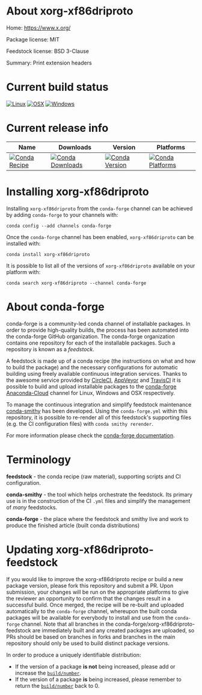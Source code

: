 About xorg-xf86driproto
=======================

Home: https://www.x.org/

Package license: MIT

Feedstock license: BSD 3-Clause

Summary: Print extension headers



Current build status
====================

[![Linux](https://img.shields.io/circleci/project/github/conda-forge/xorg-xf86driproto-feedstock/master.svg?label=Linux)](https://circleci.com/gh/conda-forge/xorg-xf86driproto-feedstock)
[![OSX](https://img.shields.io/travis/conda-forge/xorg-xf86driproto-feedstock/master.svg?label=macOS)](https://travis-ci.org/conda-forge/xorg-xf86driproto-feedstock)
[![Windows](https://img.shields.io/appveyor/ci/conda-forge/xorg-xf86driproto-feedstock/master.svg?label=Windows)](https://ci.appveyor.com/project/conda-forge/xorg-xf86driproto-feedstock/branch/master)

Current release info
====================

| Name | Downloads | Version | Platforms |
| --- | --- | --- | --- |
| [![Conda Recipe](https://img.shields.io/badge/recipe-xorg--xf86driproto-green.svg)](https://anaconda.org/conda-forge/xorg-xf86driproto) | [![Conda Downloads](https://img.shields.io/conda/dn/conda-forge/xorg-xf86driproto.svg)](https://anaconda.org/conda-forge/xorg-xf86driproto) | [![Conda Version](https://img.shields.io/conda/vn/conda-forge/xorg-xf86driproto.svg)](https://anaconda.org/conda-forge/xorg-xf86driproto) | [![Conda Platforms](https://img.shields.io/conda/pn/conda-forge/xorg-xf86driproto.svg)](https://anaconda.org/conda-forge/xorg-xf86driproto) |

Installing xorg-xf86driproto
============================

Installing `xorg-xf86driproto` from the `conda-forge` channel can be achieved by adding `conda-forge` to your channels with:

```
conda config --add channels conda-forge
```

Once the `conda-forge` channel has been enabled, `xorg-xf86driproto` can be installed with:

```
conda install xorg-xf86driproto
```

It is possible to list all of the versions of `xorg-xf86driproto` available on your platform with:

```
conda search xorg-xf86driproto --channel conda-forge
```


About conda-forge
=================

conda-forge is a community-led conda channel of installable packages.
In order to provide high-quality builds, the process has been automated into the
conda-forge GitHub organization. The conda-forge organization contains one repository
for each of the installable packages. Such a repository is known as a *feedstock*.

A feedstock is made up of a conda recipe (the instructions on what and how to build
the package) and the necessary configurations for automatic building using freely
available continuous integration services. Thanks to the awesome service provided by
[CircleCI](https://circleci.com/), [AppVeyor](http://www.appveyor.com/)
and [TravisCI](https://travis-ci.org/) it is possible to build and upload installable
packages to the [conda-forge](https://anaconda.org/conda-forge)
[Anaconda-Cloud](http://docs.anaconda.org/) channel for Linux, Windows and OSX respectively.

To manage the continuous integration and simplify feedstock maintenance
[conda-smithy](http://github.com/conda-forge/conda-smithy) has been developed.
Using the ``conda-forge.yml`` within this repository, it is possible to re-render all of
this feedstock's supporting files (e.g. the CI configuration files) with ``conda smithy rerender``.

For more information please check the [conda-forge documentation](https://conda-forge.org/docs/).

Terminology
===========

**feedstock** - the conda recipe (raw material), supporting scripts and CI configuration.

**conda-smithy** - the tool which helps orchestrate the feedstock.
                   Its primary use is in the construction of the CI ``.yml`` files
                   and simplify the management of *many* feedstocks.

**conda-forge** - the place where the feedstock and smithy live and work to
                  produce the finished article (built conda distributions)


Updating xorg-xf86driproto-feedstock
====================================

If you would like to improve the xorg-xf86driproto recipe or build a new
package version, please fork this repository and submit a PR. Upon submission,
your changes will be run on the appropriate platforms to give the reviewer an
opportunity to confirm that the changes result in a successful build. Once
merged, the recipe will be re-built and uploaded automatically to the
`conda-forge` channel, whereupon the built conda packages will be available for
everybody to install and use from the `conda-forge` channel.
Note that all branches in the conda-forge/xorg-xf86driproto-feedstock are
immediately built and any created packages are uploaded, so PRs should be based
on branches in forks and branches in the main repository should only be used to
build distinct package versions.

In order to produce a uniquely identifiable distribution:
 * If the version of a package **is not** being increased, please add or increase
   the [``build/number``](http://conda.pydata.org/docs/building/meta-yaml.html#build-number-and-string).
 * If the version of a package **is** being increased, please remember to return
   the [``build/number``](http://conda.pydata.org/docs/building/meta-yaml.html#build-number-and-string)
   back to 0.